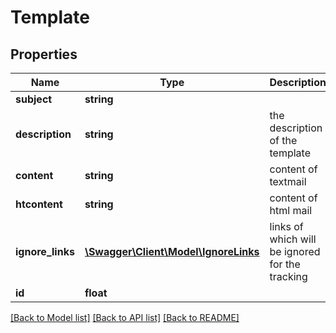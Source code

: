 # Template

## Properties
Name | Type | Description | Notes
------------ | ------------- | ------------- | -------------
**subject** | **string** |  | 
**description** | **string** | the description of the template | 
**content** | **string** | content of textmail | 
**htcontent** | **string** | content of html mail | 
**ignore_links** | [**\Swagger\Client\Model\IgnoreLinks**](IgnoreLinks.md) | links of which will be ignored for the tracking | [optional] 
**id** | **float** |  | 

[[Back to Model list]](../README.md#documentation-for-models) [[Back to API list]](../README.md#documentation-for-api-endpoints) [[Back to README]](../README.md)


